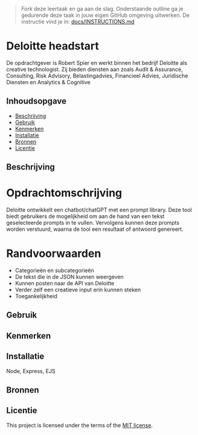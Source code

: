 > _Fork_ deze leertaak en ga aan de slag. Onderstaande outline ga je gedurende deze taak in jouw eigen GitHub omgeving uitwerken. De instructie vind je in: [docs/INSTRUCTIONS.md](docs/INSTRUCTIONS.md)

# Deloitte headstart
<!-- Geef je project een titel en schrijf in één zin wat het is -->
De opdrachtgever is Robert Spier en werkt binnen het bedrijf Deloitte als creative technologist. Zij bieden diensten aan zoals Audit & Assurance, Consulting, Risk Advisory, Belastingadvies, Financieel Advies, Juridische Diensten en Analytics & Cognitive

## Inhoudsopgave

  * [Beschrijving](#beschrijving)
  * [Gebruik](#gebruik)
  * [Kenmerken](#kenmerken)
  * [Installatie](#installatie)
  * [Bronnen](#bronnen)
  * [Licentie](#licentie)

## Beschrijving

# Opdrachtomschrijving 
Deloitte ontwikkelt een chatbot/chatGPT met een prompt library. Deze tool biedt gebruikers de mogelijkheid om aan de hand van een tekst geselecteerde prompts in te vullen. Vervolgens kunnen deze prompts worden verstuurd, waarna de tool een resultaat of antwoord genereert.
<!-- Bij Beschrijving staat kort beschreven wat voor project het is en wat je hebt gemaakt -->
<!-- Voeg een mooie poster visual toe 📸 -->
<!-- Voeg een link toe naar Github Pages 🌐-->

# Randvoorwaarden
* Categorieën en subcategorieën
* De tekst die in de JSON kunnen weergeven
* Kunnen posten naar de API van Deloitte
* Verder zelf een creatieve input erin kunnen steken
* Toegankelijkheid

## Gebruik
<!-- Bij Gebruik staat de user story, hoe het werkt en wat je er mee kan. -->

## Kenmerken
<!-- Bij Kenmerken staat welke technieken zijn gebruikt en hoe. Wat is de HTML structuur? Wat zijn de belangrijkste dingen in CSS? Wat is er met JS gedaan en hoe? Misschien heb je iets met NodeJS gedaan, of heb je een framwork of library gebruikt? -->

## Installatie
<!-- Bij Instalatie staat hoe een andere developer aan jouw repo kan werken -->
Node, Express, EJS

## Bronnen

## Licentie

This project is licensed under the terms of the [MIT license](./LICENSE).

